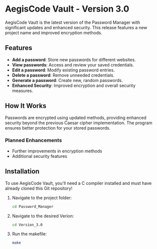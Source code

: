 # AegisCode Vault - Version 3.0

AegisCode Vault is the latest version of the Password Manager with significant updates and enhanced security. This release features a new project name and improved encryption methods.

## Features
- **Add a password**: Store new passwords for different websites.
- **View passwords**: Access and review your saved credentials.
- **Edit a password**: Modify existing password entries.
- **Delete a password**: Remove unneeded credentials.
- **Generate a password**: Create new, random passwords.
- **Enhanced Security**: Improved encryption and overall security measures.

## How It Works
Passwords are encrypted using updated methods, providing enhanced security beyond the previous Caesar cipher implementation. The program ensures better protection for your stored passwords.

### Planned Enhancements
- Further improvements in encryption methods
- Additional security features

## Installation
To use AegisCode Vault, you'll need a C compiler installed and must have already cloned this Git repository!
1. Navigate to the project folder:
    ```bash
    cd Password_Manager
    ```
2. Navigate to the desired Verion:
    ```bash
    cd Version_3.0
    ```
3. Run the makefile:
    ```bash
    make
    ```
